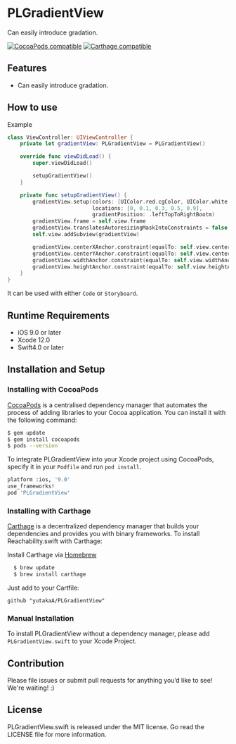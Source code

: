 # PLGradientView
Can easily introduce gradation.

[![CocoaPods compatible](https://img.shields.io/badge/CocoaPods-compatible-4BC51D.svg?style=flat)](https://cocoapods.org/)
[![Carthage compatible](https://img.shields.io/badge/Carthage-compatible-4BC51D.svg?style=flat)](https://github.com/Carthage/Carthage)



## Features

- Can easily introduce gradation.



## How to use

Example

```swift
class ViewController: UIViewController {
    private let gradientView: PLGradientView = PLGradientView()

    override func viewDidLoad() {
        super.viewDidLoad()

        setupGradientView()
    }

    private func setupGradientView() {
        gradientView.setup(colors: [UIColor.red.cgColor, UIColor.white.cgColor, UIColor.yellow.cgColor, UIColor.white.cgColor, UIColor.green.cgColor],
                           locations: [0, 0.1, 0.3, 0.5, 0.9],
                           gradientPosition: .leftTopToRightBootm)
        gradientView.frame = self.view.frame
        gradientView.translatesAutoresizingMaskIntoConstraints = false
        self.view.addSubview(gradientView)

        gradientView.centerXAnchor.constraint(equalTo: self.view.centerXAnchor).isActive = true
        gradientView.centerYAnchor.constraint(equalTo: self.view.centerYAnchor).isActive = true
        gradientView.widthAnchor.constraint(equalTo: self.view.widthAnchor, multiplier: 1).isActive = true
        gradientView.heightAnchor.constraint(equalTo: self.view.heightAnchor, multiplier: 1).isActive = true
    }
}
```

It can be used with either `Code` or `Storyboard`.



## Runtime Requirements

- iOS 9.0 or later
- Xcode 12.0 
- Swift4.0 or later



## Installation and Setup



### Installing with CocoaPods

[CocoaPods](http://cocoapods.org) is a centralised dependency manager that automates the process of adding libraries to your Cocoa application. You can install it with the following command:

```bash
$ gem update
$ gem install cocoapods
$ pods --version
```

To integrate PLGradientView into your Xcode project using CocoaPods, specify it in your `Podfile` and run `pod install`.

```bash
platform :ios, '9.0'
use_frameworks!
pod 'PLGradientView'
```



### Installing with Carthage

[Carthage](https://github.com/Carthage/Carthage) is a decentralized dependency manager that builds your dependencies and provides you with binary frameworks.
To install Reachability.swift with Carthage:

Install Carthage via [Homebrew](http://brew.sh/)

```bash
  $ brew update
  $ brew install carthage
  ```

Just add to your Cartfile:

```ogdl
github "yutakaA/PLGradientView"
```



### Manual Installation

To install PLGradientView without a dependency manager, please add `PLGradientView.swift` to your Xcode Project.



## Contribution

Please file issues or submit pull requests for anything you’d like to see! We're waiting! :)



## License

PLGradientView.swift is released under the MIT license. Go read the LICENSE file for more information.
